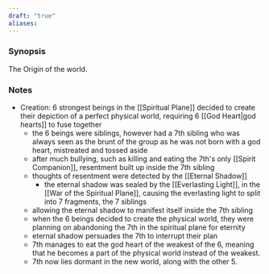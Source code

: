 ```yaml
---
draft: "true"
aliases:
---
```

### Synopsis
The Origin of the world.
### Notes
- Creation: 6 strongest beings in the [[Spiritual Plane]] decided to create their depiction of a perfect physical world, requiring 6 [[God Heart|god hearts]] to fuse together
	- the 6 beings were siblings, however had a 7th sibling who was always seen as the brunt of the group as he was not born with a god heart, mistreated and tossed aside
	- after much bullying, such as killing and eating the 7th's only [[Spirit Companion]], resentment built up inside the 7th sibling
	- thoughts of resentment were detected by the [[Eternal Shadow]]
		- the eternal shadow was sealed by the [[Everlasting Light]], in the [[War of the Spiritual Plane]], causing the everlasting light to split into 7 fragments, the 7 siblings
	- allowing the eternal shadow to manifest itself inside the 7th sibling
	- when the 6 beings decided to create the physical world, they were planning on abandoning the 7th in the spiritual plane for eternity
	- eternal shadow persuades the 7th to interrupt their plan
	- 7th manages to eat the god heart of the weakest of the 6, meaning that he becomes a part of the physical world instead of the weakest.
	- 7th now lies dormant in the new world, along with the other 5.